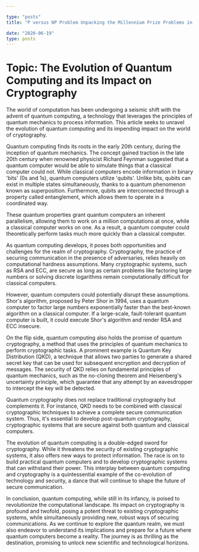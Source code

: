 ```yaml
---

type: "posts"
title: "P versus NP Problem Unpacking the Millennium Prize Problems in Computer Science"

date: "2020-06-19"
type: posts
---
```



# Topic: The Evolution of Quantum Computing and its Impact on Cryptography

The world of computation has been undergoing a seismic shift with the advent of quantum computing, a technology that leverages the principles of quantum mechanics to process information. This article seeks to unravel the evolution of quantum computing and its impending impact on the world of cryptography.

Quantum computing finds its roots in the early 20th century, during the inception of quantum mechanics. The concept gained traction in the late 20th century when renowned physicist Richard Feynman suggested that a quantum computer would be able to simulate things that a classical computer could not. While classical computers encode information in binary 'bits' (0s and 1s), quantum computers utilize 'qubits'. Unlike bits, qubits can exist in multiple states simultaneously, thanks to a quantum phenomenon known as superposition. Furthermore, qubits are interconnected through a property called entanglement, which allows them to operate in a coordinated way.

These quantum properties grant quantum computers an inherent parallelism, allowing them to work on a million computations at once, while a classical computer works on one. As a result, a quantum computer could theoretically perform tasks much more quickly than a classical computer.

As quantum computing develops, it poses both opportunities and challenges for the realm of cryptography. Cryptography, the practice of securing communication in the presence of adversaries, relies heavily on computational hardness assumptions. Many cryptographic systems, such as RSA and ECC, are secure as long as certain problems like factoring large numbers or solving discrete logarithms remain computationally difficult for classical computers.

However, quantum computers could potentially disrupt these assumptions. Shor's algorithm, proposed by Peter Shor in 1994, uses a quantum computer to factor large numbers exponentially faster than the best-known algorithm on a classical computer. If a large-scale, fault-tolerant quantum computer is built, it could execute Shor's algorithm and render RSA and ECC insecure.

On the flip side, quantum computing also holds the promise of quantum cryptography, a method that uses the principles of quantum mechanics to perform cryptographic tasks. A prominent example is Quantum Key Distribution (QKD), a technique that allows two parties to generate a shared secret key that can be used for subsequent encryption and decryption of messages. The security of QKD relies on fundamental principles of quantum mechanics, such as the no-cloning theorem and Heisenberg's uncertainty principle, which guarantee that any attempt by an eavesdropper to intercept the key will be detected.

Quantum cryptography does not replace traditional cryptography but complements it. For instance, QKD needs to be combined with classical cryptographic techniques to achieve a complete secure communication system. Thus, it's essential to develop post-quantum cryptography, cryptographic systems that are secure against both quantum and classical computers.

The evolution of quantum computing is a double-edged sword for cryptography. While it threatens the security of existing cryptographic systems, it also offers new ways to protect information. The race is on to build practical quantum computers and to develop cryptographic systems that can withstand their power. This interplay between quantum computing and cryptography is a quintessential example of the co-evolution of technology and security, a dance that will continue to shape the future of secure communication.

In conclusion, quantum computing, while still in its infancy, is poised to revolutionize the computational landscape. Its impact on cryptography is profound and twofold, posing a potent threat to existing cryptographic systems, while simultaneously providing new, robust ways of securing communications. As we continue to explore the quantum realm, we must also endeavor to understand its implications and prepare for a future where quantum computers become a reality. The journey is as thrilling as the destination, promising to unlock new scientific and technological horizons.
